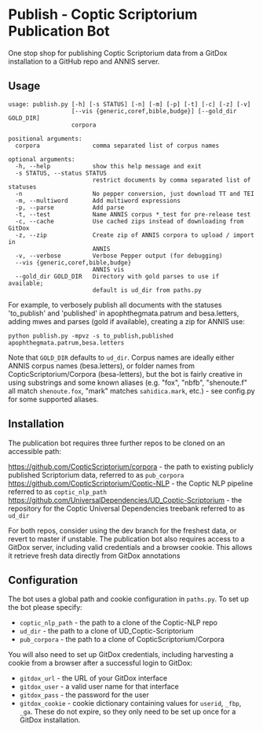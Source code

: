 # Publish - Coptic Scriptorium Publication Bot

One stop shop for publishing Coptic Scriptorium data from a GitDox installation to a GitHub repo and ANNIS server.

## Usage

```
usage: publish.py [-h] [-s STATUS] [-n] [-m] [-p] [-t] [-c] [-z] [-v]
                  [--vis {generic,coref,bible,budge}] [--gold_dir GOLD_DIR]
                  corpora

positional arguments:
  corpora               comma separated list of corpus names

optional arguments:
  -h, --help            show this help message and exit
  -s STATUS, --status STATUS
                        restrict documents by comma separated list of statuses
  -n                    No pepper conversion, just download TT and TEI
  -m, --multiword       Add multiword expressions
  -p, --parse           Add parse
  -t, --test            Name ANNIS corpus *_test for pre-release test
  -c, --cache           Use cached zips instead of downloading from GitDox
  -z, --zip             Create zip of ANNIS corpora to upload / import in
                        ANNIS
  -v, --verbose         Verbose Pepper output (for debugging)
  --vis {generic,coref,bible,budge}
                        ANNIS vis
  --gold_dir GOLD_DIR   Directory with gold parses to use if available;
                        default is ud_dir from paths.py
  ```

For example, to verbosely publish all documents with the statuses 'to_publish' and 'published' in apophthegmata.patrum and besa.letters, adding mwes and parses (gold if available), creating a zip for ANNIS use:

`python publish.py -mpvz -s to_publish,published apophthegmata.patrum,besa.letters`

Note that `GOLD_DIR` defaults to `ud_dir`. Corpus names are ideally either ANNIS corpus names (besa.letters), or folder names from CopticScriptorium/Corpora (besa-letters), but the bot is fairly creative in using substrings and some known aliases (e.g. "fox", "nbfb", "shenoute.f" all match `shenoute.fox`, "mark" matches `sahidica.mark`, etc.) - see config.py for some supported aliases.

## Installation

The publication bot requires three further repos to be cloned on an accessible path:

https://github.com/CopticScriptorium/corpora - the path to existing publicly published Scriptorium data, referred to as `pub_corpora`
https://github.com/CopticScriptorium/Coptic-NLP - the Coptic NLP pipeline referred to as `coptic_nlp_path`
https://github.com/UniversalDependencies/UD_Coptic-Scriptorium - the repository for the Coptic Universal Dependencies treebank referred to as `ud_dir`

For both repos, consider using the dev branch for the freshest data, or revert to master if unstable. The publication bot also requires access to a GitDox server, including valid credentials and a browser cookie. This allows it retrieve fresh data directly from GitDox annotations

## Configuration

The bot uses a global path and cookie configuration in `paths.py`. To set up the bot please specify:

  * `coptic_nlp_path` - the path to a clone of the Coptic-NLP repo
  * `ud_dir` - the path to a clone of UD_Coptic-Scriptorium
  * `pub_corpora` - the path to a clone of CopticScriptorium/Corpora

You will also need to set up GitDox credentials, including harvesting a cookie from a browser after a successful login to GitDox:

  * `gitdox_url` - the URL of your GitDox interface
  * `gitdox_user` - a valid user name for that interface
  * `gitdox_pass` - the password for the user
  * `gitdox_cookie` - cookie dictionary containing values for `userid`, `_fbp`, `_ga`. These do not expire, so they only need to be set up once for a GitDox installation.
  
